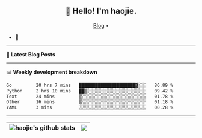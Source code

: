 <h2 align="center">👋 Hello! I'm haojie.</h2>
<p align="center">
  <a href="https://aoyouer.com">Blog</a> •
</p>


- 🔭 


-------

**📝 Latest Blog Posts**


-------

📊 **Weekly development breakdown**
<!--START_SECTION:waka-->

```txt
Go         20 hrs 7 mins   █████████████████████▓░░░   86.89 %
Python     2 hrs 10 mins   ██▒░░░░░░░░░░░░░░░░░░░░░░   09.42 %
Text       24 mins         ▒░░░░░░░░░░░░░░░░░░░░░░░░   01.78 %
Other      16 mins         ▒░░░░░░░░░░░░░░░░░░░░░░░░   01.18 %
YAML       3 mins          ░░░░░░░░░░░░░░░░░░░░░░░░░   00.28 %
```

<!--END_SECTION:waka-->

-------



| <img align="center" src="https://github-readme-stats.vercel.app/api?username=haojie06&show_icons=true&theme=graywhite&show_icons=true&count_private=true&include_all_commits=true&hide_border=true" alt="haojie's github stats" /> | <img align="center" src="https://github-readme-stats.vercel.app/api/top-langs/?username=haojie06&layout=compact&theme=graywhite&hide_border=true&hide=css,html" /> |
| ------------- | ------------- |


